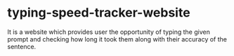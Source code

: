 # typing-speed-tracker-website
It is a website which provides user the opportunity of typing the given prompt and checking how long it took them along with their accuracy of the sentence.
